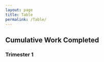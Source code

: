 ```yaml
---
layout: page
title: Table
permalink: /Table/
---
```


## Cumulative Work Completed 

### Trimester 1




